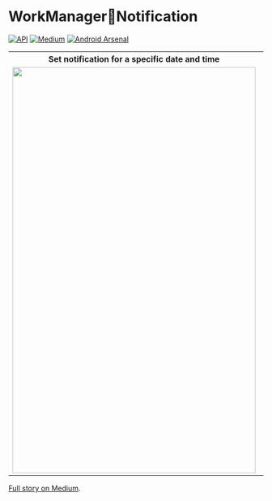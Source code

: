 # WorkManager🔗Notification

[![API](https://img.shields.io/badge/API-21%2B-brightgreen.svg?style=flat)](https://android-arsenal.com/api?level=21) [![Medium](https://img.shields.io/badge/Medium-WorkManager🔗Notification-brightgreen.svg?style=flat)](https://medium.com/@ifr0z/workmanager-notification-date-and-time-pickers-aad1d938b0a3) [![Android Arsenal]( https://img.shields.io/badge/Android%20Arsenal-WorkManagerNotification-green.svg?style=flat )]( https://android-arsenal.com/details/1/7760 )

<table>
  <tr>
    <th>Set notification for a specific date and time</th>
    <th>Fire a notification at a certain time</th>
  </tr>
  <tr>
    <td align="center"><img src="https://miro.medium.com/v2/resize:fit:640/1*UnShJa3ADb27yfcfhkKTkA.gif" width="480" height="800" /></td>
    <td align="center"><img src="https://miro.medium.com/v2/resize:fit:640/1*zqvEt18-7jWPIEbB9JigLg.gif" width="480" height="800" /></td>
  </tr>
</table>

<a href="https://medium.com/@ifr0z/workmanager-notification-date-and-time-pickers-aad1d938b0a3">Full story on Medium</a>.